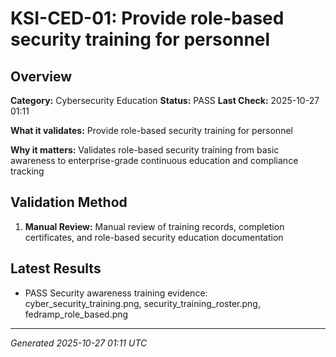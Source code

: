 # KSI-CED-01: Provide role-based security training for personnel

## Overview

**Category:** Cybersecurity Education
**Status:** PASS
**Last Check:** 2025-10-27 01:11

**What it validates:** Provide role-based security training for personnel

**Why it matters:** Validates role-based security training from basic awareness to enterprise-grade continuous education and compliance tracking

## Validation Method

1. **Manual Review:** Manual review of training records, completion certificates, and role-based security education documentation

## Latest Results

- PASS Security awareness training evidence: cyber_security_training.png, security_training_roster.png, fedramp_role_based.png

---
*Generated 2025-10-27 01:11 UTC*